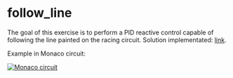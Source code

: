# follow_line

The goal of this exercise is to perform a PID reactive control capable of following the line painted on the racing circuit. Solution implementated: [link](https://javimdr.wordpress.com/2018/05/09/follow-line/).

Example in Monaco circuit: 

[![Monaco circuit](https://img.youtube.com/vi/6PKIYHfvd5E/0.jpg)](https://www.youtube.com/watch?v=6PKIYHfvd5E)
